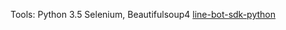 Tools:
  Python 3.5 
  Selenium, Beautifulsoup4
  [line-bot-sdk-python](https://github.com/line/line-bot-sdk-python)
